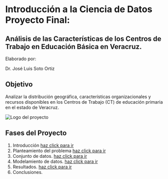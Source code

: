 # Introducción a la Ciencia de Datos Proyecto Final: 
## Análisis de las Características de los Centros de Trabajo en Educación Básica en Veracruz.

Elaborado por:

Dr. José Luis Soto Ortiz

## Objetivo
Analizar la distribución geográfica, características organizacionales y recursos disponibles en los Centros de Trabajo (CT) de educación primaria en el estado de Veracruz.

![Logo del proyecto](https://jlso1o.github.io/datascience/proyectocd/images/veracruz.jpg)

## Fases del Proyecto
1. Introducción [haz click para ir](https://jlso1o.github.io/datascience/proyectocd/introduccionproycd)
2. Planteamiento del problema [haz click para ir](https://jlso1o.github.io/datascience/proyectocd/problematica)
3. Conjunto de datos. [haz click para ir](https://jlso1o.github.io/datascience/proyectocd/conjuntodatos)
4. Modelamiento de datos. [haz click para ir](https://jlso1o.github.io/datascience/proyectocd/modelado)
5. Resultados. [haz click para ir](https://jlso1o.github.io/datascience/proyectocd/resultados)
6. Conclusiones.
